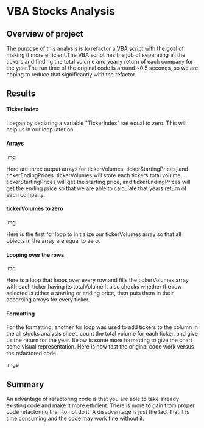 # VBA Stocks Analysis

## Overview of project
The purpose of this analysis is to refactor a VBA script with the goal of making it more efficient.The VBA script has the job of separating all the tickers and finding the total volume and yearly return of each company for the year.The run time of the original code is around ~0.5 seconds, so we are hoping to reduce that significantly with the refactor.
## Results
#### Ticker Index

I began by declaring a variable "TickerIndex" set equal to zero. This will help us in our loop later on.

#### Arrays
img

Here are three output arrays for tickerVolumes, tickerStartingPrices, and tickerEndingPrices. tickerVolumes will store each tickers total volume, tickerStartingPrices will get the starting price, and tickerEndingPrices will get the ending price so that we are able to calculate that years return of each company.
#### tickerVolumes to zero

img

Here is the first for loop to initialize our tickerVolumes array so that all objects in the array are equal to zero.
#### Looping over the rows
img

Here is a loop that loops over every row and fills the tickerVolumes array with each ticker having its totalVolume.It also checks whether the row selected is either a starting or ending price, then puts them in their according arrays for every ticker.
#### Formatting
For the formatting, another for loop was used to add tickers to the column in the all stocks analysis sheet, count the total volume for each ticker, and give us the return for the year. Below is some more formatting to give the chart some visual representation. 
Here is how fast the original code work versus the refactored code.

imge

## Summary
An advantage of refactoring code is that you are able to take already existing code and make it more efficient. There is more to gain from proper code refactoring than to not do it. A disadvantage is just the fact that it is time consuming and the code may work fine without it.
